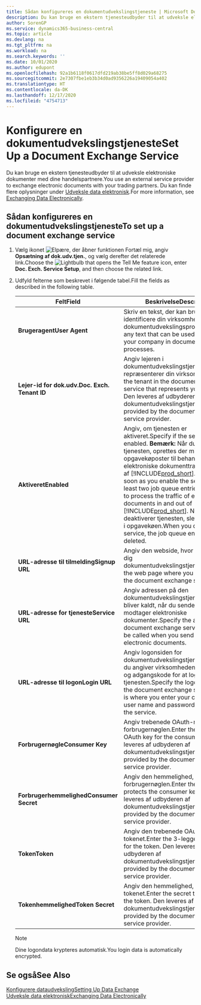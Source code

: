 ```yaml
---
title: Sådan konfigureres en dokumentudvekslingstjeneste | Microsoft Docs
description: Du kan bruge en ekstern tjenesteudbyder til at udveksle elektroniske dokumenter med dine handelspartnere.
author: SorenGP
ms.service: dynamics365-business-central
ms.topic: article
ms.devlang: na
ms.tgt_pltfrm: na
ms.workload: na
ms.search.keywords: ''
ms.date: 10/01/2020
ms.author: edupont
ms.openlocfilehash: 92a1b6118f0617dfd219ab38be5ff8d029a68275
ms.sourcegitcommit: 2e7307fbe1eb3b34d0ad9356226a19409054a402
ms.translationtype: HT
ms.contentlocale: da-DK
ms.lasthandoff: 12/17/2020
ms.locfileid: "4754713"
---
```

# <a name="set-up-a-document-exchange-service"></a><span data-ttu-id="e03ff-103">Konfigurere en dokumentudvekslingstjeneste</span><span class="sxs-lookup"><span data-stu-id="e03ff-103">Set Up a Document Exchange Service</span></span>
<span data-ttu-id="e03ff-104">Du kan bruge en ekstern tjenesteudbyder til at udveksle elektroniske dokumenter med dine handelspartnere.</span><span class="sxs-lookup"><span data-stu-id="e03ff-104">You use an external service provider to exchange electronic documents with your trading partners.</span></span> <span data-ttu-id="e03ff-105">Du kan finde flere oplysninger under [Udveksle data elektronisk](across-data-exchange.md).</span><span class="sxs-lookup"><span data-stu-id="e03ff-105">For more information, see [Exchanging Data Electronically](across-data-exchange.md).</span></span>  

## <a name="to-set-up-a-document-exchange-service"></a><span data-ttu-id="e03ff-106">Sådan konfigureres en dokumentudvekslingstjeneste</span><span class="sxs-lookup"><span data-stu-id="e03ff-106">To set up a document exchange service</span></span>  
1. <span data-ttu-id="e03ff-107">Vælg ikonet ![Elpære, der åbner funktionen Fortæl mig](media/ui-search/search_small.png "Fortæl mig, hvad du vil foretage dig"), angiv **Opsætning af dok.udv.tjen.**, og vælg derefter det relaterede link.</span><span class="sxs-lookup"><span data-stu-id="e03ff-107">Choose the ![Lightbulb that opens the Tell Me feature](media/ui-search/search_small.png "Tell me what you want to do") icon, enter **Doc. Exch. Service Setup**, and then choose the related link.</span></span>  
2. <span data-ttu-id="e03ff-108">Udfyld felterne som beskrevet i følgende tabel.</span><span class="sxs-lookup"><span data-stu-id="e03ff-108">Fill the fields as described in the following table.</span></span>  

    |<span data-ttu-id="e03ff-109">Felt</span><span class="sxs-lookup"><span data-stu-id="e03ff-109">Field</span></span>|<span data-ttu-id="e03ff-110">Beskrivelse</span><span class="sxs-lookup"><span data-stu-id="e03ff-110">Description</span></span>|  
    |---------------------------------|---------------------------------------|  
    |<span data-ttu-id="e03ff-111">**Brugeragent**</span><span class="sxs-lookup"><span data-stu-id="e03ff-111">**User Agent**</span></span>|<span data-ttu-id="e03ff-112">Skriv en tekst, der kan bruges til at identificere din virksomhed i dokumentudvekslingsprocesser.</span><span class="sxs-lookup"><span data-stu-id="e03ff-112">Enter any text that can be used to identify your company in document exchange processes.</span></span>|  
    |<span data-ttu-id="e03ff-113">**Lejer-id for dok.udv.**</span><span class="sxs-lookup"><span data-stu-id="e03ff-113">**Doc. Exch. Tenant ID**</span></span>|<span data-ttu-id="e03ff-114">Angiv lejeren i dokumentudvekslingstjenesten, der repræsenterer din virksomhed.</span><span class="sxs-lookup"><span data-stu-id="e03ff-114">Enter the tenant in the document exchange service that represents your company.</span></span> <span data-ttu-id="e03ff-115">Den leveres af udbyderen af dokumentudvekslingstjenesten.</span><span class="sxs-lookup"><span data-stu-id="e03ff-115">This is provided by the document exchange service provider.</span></span>|  
    |<span data-ttu-id="e03ff-116">**Aktiveret**</span><span class="sxs-lookup"><span data-stu-id="e03ff-116">**Enabled**</span></span>|<span data-ttu-id="e03ff-117">Angiv, om tjenesten er aktiveret.</span><span class="sxs-lookup"><span data-stu-id="e03ff-117">Specify if the service is enabled.</span></span> <span data-ttu-id="e03ff-118">**Bemærk:** Når du har aktiveret tjenesten, oprettes der mindst to opgavekøposter til behandling af den elektroniske dokumenttrafik ind og ud af [!INCLUDE[prod_short](includes/prod_short.md)].</span><span class="sxs-lookup"><span data-stu-id="e03ff-118">**Note:**  As soon as you enable the service, at least two job queue entries are created to process the traffic of electronic documents in and out of [!INCLUDE[prod_short](includes/prod_short.md)].</span></span> <span data-ttu-id="e03ff-119">Når du deaktiverer tjenesten, slettes posterne i opgavekøen.</span><span class="sxs-lookup"><span data-stu-id="e03ff-119">When you disable the service, the job queue entries are deleted.</span></span>|  
    |<span data-ttu-id="e03ff-120">**URL-adresse til tilmelding**</span><span class="sxs-lookup"><span data-stu-id="e03ff-120">**Signup URL**</span></span>|<span data-ttu-id="e03ff-121">Angiv den webside, hvor du tilmelder dig dokumentudvekslingstjenesten.</span><span class="sxs-lookup"><span data-stu-id="e03ff-121">Specify the web page where you sign up for the document exchange service.</span></span>|  
    |<span data-ttu-id="e03ff-122">**URL-adresse for tjeneste**</span><span class="sxs-lookup"><span data-stu-id="e03ff-122">**Service URL**</span></span>|<span data-ttu-id="e03ff-123">Angiv adressen på den dokumentudvekslingstjeneste, som bliver kaldt, når du sender og modtager elektroniske dokumenter.</span><span class="sxs-lookup"><span data-stu-id="e03ff-123">Specify the address of the document exchange service, which will be called when you send and receive electronic documents.</span></span>|  
    |<span data-ttu-id="e03ff-124">**URL-adresse til logon**</span><span class="sxs-lookup"><span data-stu-id="e03ff-124">**Login URL**</span></span>|<span data-ttu-id="e03ff-125">Angiv logonsiden for dokumentudvekslingstjenesten, hvor du angiver virksomhedens brugernavn og adgangskode for at logge på tjenesten.</span><span class="sxs-lookup"><span data-stu-id="e03ff-125">Specify the logon page for the document exchange service, which is where you enter your company’s user name and password to log on to the service.</span></span>|  
    |<span data-ttu-id="e03ff-126">**Forbrugernøgle**</span><span class="sxs-lookup"><span data-stu-id="e03ff-126">**Consumer Key**</span></span>|<span data-ttu-id="e03ff-127">Angiv trebenede OAuth-nøgle til forbrugernøglen.</span><span class="sxs-lookup"><span data-stu-id="e03ff-127">Enter the 3-legged OAuth key for the consumer key.</span></span> <span data-ttu-id="e03ff-128">Den leveres af udbyderen af dokumentudvekslingstjenesten.</span><span class="sxs-lookup"><span data-stu-id="e03ff-128">This is provided by the document exchange service provider.</span></span>|  
    |<span data-ttu-id="e03ff-129">**Forbrugerhemmelighed**</span><span class="sxs-lookup"><span data-stu-id="e03ff-129">**Consumer Secret**</span></span>|<span data-ttu-id="e03ff-130">Angiv den hemmelighed, der beskytter forbrugernøglen.</span><span class="sxs-lookup"><span data-stu-id="e03ff-130">Enter the secret that protects the consumer key.</span></span> <span data-ttu-id="e03ff-131">Den leveres af udbyderen af dokumentudvekslingstjenesten.</span><span class="sxs-lookup"><span data-stu-id="e03ff-131">This is provided by the document exchange service provider.</span></span>|  
    |<span data-ttu-id="e03ff-132">**Token**</span><span class="sxs-lookup"><span data-stu-id="e03ff-132">**Token**</span></span>|<span data-ttu-id="e03ff-133">Angiv den trebenede OAuth-nøgle for tokenet.</span><span class="sxs-lookup"><span data-stu-id="e03ff-133">Enter the 3-legged OAuth key for the token.</span></span> <span data-ttu-id="e03ff-134">Den leveres af udbyderen af dokumentudvekslingstjenesten.</span><span class="sxs-lookup"><span data-stu-id="e03ff-134">This is provided by the document exchange service provider.</span></span>|  
    |<span data-ttu-id="e03ff-135">**Tokenhemmelighed**</span><span class="sxs-lookup"><span data-stu-id="e03ff-135">**Token Secret**</span></span>|<span data-ttu-id="e03ff-136">Angiv den hemmelighed, der beskytter tokenet.</span><span class="sxs-lookup"><span data-stu-id="e03ff-136">Enter the secret that protects the token.</span></span> <span data-ttu-id="e03ff-137">Den leveres af udbyderen af dokumentudvekslingstjenesten.</span><span class="sxs-lookup"><span data-stu-id="e03ff-137">This is provided by the document exchange service provider.</span></span>|  

    > [!NOTE]  
    > <span data-ttu-id="e03ff-138">Dine logondata krypteres automatisk.</span><span class="sxs-lookup"><span data-stu-id="e03ff-138">You login data is automatically encrypted.</span></span>

## <a name="see-also"></a><span data-ttu-id="e03ff-139">Se også</span><span class="sxs-lookup"><span data-stu-id="e03ff-139">See Also</span></span>  
[<span data-ttu-id="e03ff-140">Konfigurere dataudveksling</span><span class="sxs-lookup"><span data-stu-id="e03ff-140">Setting Up Data Exchange</span></span>](across-set-up-data-exchange.md)  
[<span data-ttu-id="e03ff-141">Udveksle data elektronisk</span><span class="sxs-lookup"><span data-stu-id="e03ff-141">Exchanging Data Electronically</span></span>](across-data-exchange.md)
